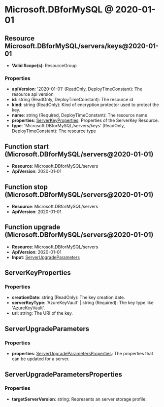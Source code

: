 # Microsoft.DBforMySQL @ 2020-01-01

## Resource Microsoft.DBforMySQL/servers/keys@2020-01-01
* **Valid Scope(s)**: ResourceGroup
### Properties
* **apiVersion**: '2020-01-01' (ReadOnly, DeployTimeConstant): The resource api version
* **id**: string (ReadOnly, DeployTimeConstant): The resource id
* **kind**: string (ReadOnly): Kind of encryption protector used to protect the key.
* **name**: string (Required, DeployTimeConstant): The resource name
* **properties**: [ServerKeyProperties](#serverkeyproperties): Properties of the ServerKey Resource.
* **type**: 'Microsoft.DBforMySQL/servers/keys' (ReadOnly, DeployTimeConstant): The resource type

## Function start (Microsoft.DBforMySQL/servers@2020-01-01)
* **Resource**: Microsoft.DBforMySQL/servers
* **ApiVersion**: 2020-01-01

## Function stop (Microsoft.DBforMySQL/servers@2020-01-01)
* **Resource**: Microsoft.DBforMySQL/servers
* **ApiVersion**: 2020-01-01

## Function upgrade (Microsoft.DBforMySQL/servers@2020-01-01)
* **Resource**: Microsoft.DBforMySQL/servers
* **ApiVersion**: 2020-01-01
* **Input**: [ServerUpgradeParameters](#serverupgradeparameters)

## ServerKeyProperties
### Properties
* **creationDate**: string (ReadOnly): The key creation date.
* **serverKeyType**: 'AzureKeyVault' | string (Required): The key type like 'AzureKeyVault'.
* **uri**: string: The URI of the key.

## ServerUpgradeParameters
### Properties
* **properties**: [ServerUpgradeParametersProperties](#serverupgradeparametersproperties): The properties that can be updated for a server.

## ServerUpgradeParametersProperties
### Properties
* **targetServerVersion**: string: Represents an server storage profile.

